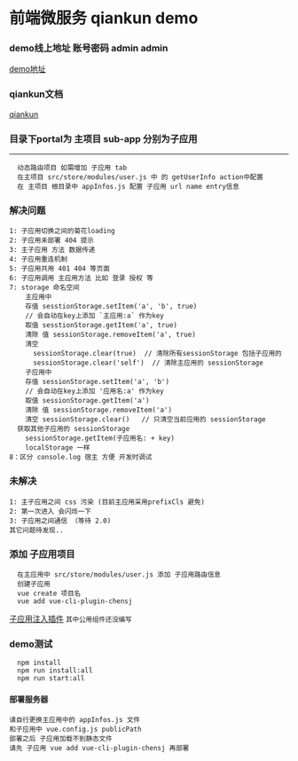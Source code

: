 # 前端微服务 qiankun  demo
### demo线上地址 账号密码 admin admin
[demo地址](https://zht-test.zhonghuilv.net)
### qiankun文档
[qiankun](https://qiankun.umijs.org/zh/)

### 目录下portal为 主项目 sub-app 分别为子应用
***************
```
  动态路由项目 如需增加 子应用 tab
  在主项目 src/store/modules/user.js 中 的 getUserInfo action中配置
  在 主项目 根目录中 appInfos.js 配置 子应用 url name entry信息
```

### 解决问题
```
1: 子应用切换之间的菊花loading
2: 子应用未部署 404 提示
3: 主子应用 方法 数据传递
4: 子应用重连机制
5: 子应用共用 401 404 等页面
6: 子应用调用 主应用方法 比如 登录 授权 等
7: storage 命名空间
    主应用中 
    存值 sesstionStorage.setItem('a', 'b', true)
    // 会自动在key上添加 `主应用:a` 作为key
    取值 sesstionStorage.getItem('a', true)
    清除 值 sessionStorage.removeItem('a', true)
    清空 
      sessionStorage.clear(true)  // 清除所有sessionStorage 包括子应用的
      sessionStorage.clear('self')  // 清除主应用的 sessionStorage
    子应用中 
    存值 sessionStorage.setItem('a', 'b')  
    // 会自动在key上添加 '应用名:a' 作为key
    取值 sessionStorage.getItem('a')
    清除 值 sessionStorage.removeItem('a')
    清空 sessionStorage.clear()   // 只清空当前应用的 sessionStorage
  获取其他子应用的 sessionStorage 
    sessionStorage.getItem(子应用名: + key)
    localStorage 一样
8：区分 console.log 宿主 方便 开发时调试
```

### 未解决
```
1: 主子应用之间 css 污染 (目前主应用采用prefixCls 避免)
2: 第一次进入 会闪烁一下
3: 子应用之间通信 （等待 2.0)
其它问题待发现..
```
### 添加 子应用项目
```
  在主应用中 src/store/modules/user.js 添加 子应用路由信息
  创建子应用
  vue create 项目名
  vue add vue-cli-plugin-chensj
```
[子应用注入插件](https://www.npmjs.com/package/vue-cli-plugin-chensj)
`其中公用组件还没编写`
### demo测试
```
  npm install
  npm run install:all
  npm run start:all
```
#### 部署服务器
```
请自行更换主应用中的 appInfos.js 文件
和子应用中 vue.config.js publicPath
部署之后 子应用加载不到静态文件
请先 子应用 vue add vue-cli-plugin-chensj 再部署
```
